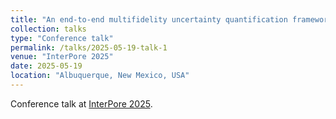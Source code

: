 ```yaml
---
title: "An end-to-end multifidelity uncertainty quantification framework for CO2-induced seismicity prediction in carbon storage sites"
collection: talks
type: "Conference talk"
permalink: /talks/2025-05-19-talk-1
venue: "InterPore 2025"
date: 2025-05-19
location: "Albuquerque, New Mexico, USA"
---
```


Conference talk at [InterPore 2025](https://events.interpore.org/event/56/).
